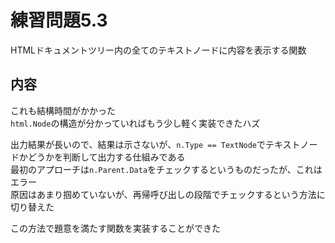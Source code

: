 # 練習問題5.3

HTMLドキュメントツリー内の全てのテキストノードに内容を表示する関数

## 内容

これも結構時間がかかった  
`html.Node`の構造が分かっていればもう少し軽く実装できたハズ

出力結果が長いので、結果は示さないが、`n.Type == TextNode`でテキストノードかどうかを判断して出力する仕組みである  
最初のアプローチは`n.Parent.Data`をチェックするというものだったが、これはエラー  
原因はあまり掴めていないが、再帰呼び出しの段階でチェックするという方法に切り替えた

この方法で題意を満たす関数を実装することができた